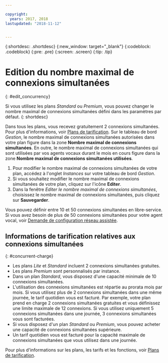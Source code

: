 ```yaml
---

copyright:
  years: 2017, 2018
lastupdated: "2018-11-12"


---
```


{:shortdesc: .shortdesc}
{:new_window: target="_blank"}
{:codeblock: .codeblock}
{:pre: .pre}
{:screen: .screen}
{:tip: .tip}

# Edition du nombre maximal de connexions simultanées
{: #edit_concurrency}

Si vous utilisez les plans _Standard_ ou _Premium_, vous pouvez changer le nombre maximal de connexions simultanées défini dans les paramètres par défaut.
{: shortdesc}

Dans tous les plans, vous recevez gratuitement 2 connexions simultanées. Pour plus d'informations, voir [Plans de tarification](https://console.bluemix.net/catalog/services/voice-agent-with-watson). Sur le tableau de bord _Gestion_, le nombre maximal de connexions simultanées autorisées dans votre plan figure dans la zone **Nombre maximal de connexions simultanées**. En outre, le nombre maximal de connexions simultanées qui sont utilisées par vos agents vocaux durant le mois en cours figure dans la zone **Nombre maximal de connexions simultanées utilisées**.

1. Pour modifier le nombre maximal de connexions simultanées de votre plan, accédez à l'onglet _Instances_ sur votre tableau de bord _Gestion_. 
1. Si vous souhaitez modifier le nombre maximal de connexions simultanées de votre plan, cliquez sur l'icône **Editer**.
1. Dans la fenêtre _Editer le nombre maximal de connexions simultanées_, choisissez le nombre maximal de connexions simultanées, puis cliquez sur **Sauvegarder**.

Vous pouvez définir entre 10 et 50 connexions simultanées en libre-service. Si vous avez besoin de plus de 50 connexions simultanées pour votre agent vocal, voir [Demande de configuration réseau assistée](connect-SIP.html#request-setup).

## Informations de tarification relatives aux connexions simultanées
{: #concurrent-charge}

  * Les plans _Lite_ et _Standard_ incluent 2 connexions simultanées gratuites.
  * Les plans _Premium_ sont personnalisés par instance.
  * Dans un plan _Standard_, vous disposez d'une capacité minimale de 10 connexions simultanées.
  * L'utilisation des connexions simultanées est répartie au prorata mois par mois. Si vous utilisez plus de 2 connexions simultanées dans une même journée, le tarif quotidien vous est facturé. Par exemple, votre plan prend en charge 2 connexions simultanées gratuites et vous définissez une limite maximale de 12 connexions. Si vous utilisez uniquement 5 connexions simultanées dans une journée, 3 connexions simultanées vous sont facturées.
  * Si vous disposez d'un plan _Standard_ ou _Premium_, vous pouvez acheter une capacité de connexions simultanées supérieure.
  * Un tarif quotidien vous est facturé pour la capacité maximale de connexions simultanées que vous utilisez dans une journée.

Pour plus d'informations sur les plans, les tarifs et les fonctions, voir [Plans de tarification](https://console.bluemix.net/catalog/services/voice-agent-with-watson).
